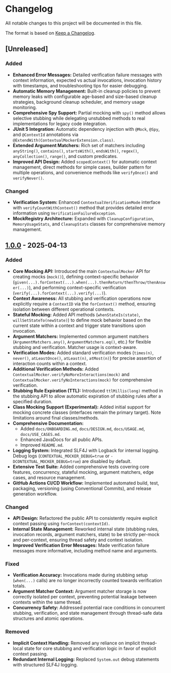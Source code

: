 # Changelog

All notable changes to this project will be documented in this file.

The format is based on [Keep a Changelog](https://keepachangelog.com/en/1.0.0/).

## [Unreleased]

### Added

-   **Enhanced Error Messages:** Detailed verification failure messages with context information, expected vs actual invocations, invocation history with timestamps, and troubleshooting tips for easier debugging.
-   **Automatic Memory Management:** Built-in cleanup policies to prevent memory leaks with configurable age-based and size-based cleanup strategies, background cleanup scheduler, and memory usage monitoring.
-   **Comprehensive Spy Support:** Partial mocking with `spy()` method allows selective stubbing while delegating unstubbed methods to real implementations for legacy code integration.
-   **JUnit 5 Integration:** Automatic dependency injection with `@Mock`, `@Spy`, and `@ContextId` annotations via `@ExtendWith(ContextualMockerExtension.class)`.
-   **Extended Argument Matchers:** Rich set of matchers including `anyString()`, `contains()`, `startsWith()`, `endsWith()`, `regex()`, `anyCollection()`, `range()`, and custom predicates.
-   **Improved API Design:** Added `scopedContext()` for automatic context management, direct methods for simple cases, builder pattern for multiple operations, and convenience methods like `verifyOnce()` and `verifyNever()`.

### Changed

-   **Verification System:** Enhanced `ContextualVerificationMode` interface with `verifyCountWithContext()` method that provides detailed error information using `VerificationFailureException`.
-   **MockRegistry Architecture:** Expanded with `CleanupConfiguration`, `MemoryUsageStats`, and `CleanupStats` classes for comprehensive memory management.

## [1.0.0] - 2025-04-13

### Added

-   **Core Mocking API:** Introduced the main `ContextualMocker` API for creating mocks (`mock()`), defining context-specific behavior (`given(...).forContext(...).when(...).thenReturn/thenThrow/thenAnswer(...)`), and performing context-specific verification (`verify(...).forContext(...).verify(...)`).
-   **Context Awareness:** All stubbing and verification operations now explicitly require a `ContextID` via the `forContext()` method, ensuring isolation between different operational contexts.
-   **Stateful Mocking:** Added API methods (`whenStateIs(state)`, `willSetStateTo(newState)`) to define mock behavior based on the current state within a context and trigger state transitions upon invocation.
-   **Argument Matchers:** Implemented common argument matchers (`ArgumentMatchers.any()`, `ArgumentMatchers.eq()`, etc.) for flexible stubbing and verification. Matcher usage is context-aware.
-   **Verification Modes:** Added standard verification modes (`times(n)`, `never()`, `atLeastOnce()`, `atLeast(n)`, `atMost(n)`) for precise assertion of interaction counts within a context.
-   **Additional Verification Methods:** Added `ContextualMocker.verifyNoMoreInteractions(mock)` and `ContextualMocker.verifyNoInteractions(mock)` for comprehensive verification.
-   **Stubbing Rule Expiration (TTL):** Introduced `ttlMillis(long)` method in the stubbing API to allow automatic expiration of stubbing rules after a specified duration.
-   **Class Mocking Support (Experimental):** Added initial support for mocking concrete classes (interfaces remain the primary target). Note limitations around final classes/methods.
-   **Comprehensive Documentation:**
    -   Added `docs/ONBOARDING.md`, `docs/DESIGN.md`, `docs/USAGE.md`, `docs/USE_CASES.md`.
    -   Enhanced JavaDocs for all public APIs.
    -   Improved `README.md`.
-   **Logging System:** Integrated SLF4J with Logback for internal logging. Debug logs (`CONTEXTUAL_MOCKER_DEBUG=true` or `-DCONTEXTUAL_MOCKER_DEBUG=true`) are disabled by default.
-   **Extensive Test Suite:** Added comprehensive tests covering core features, concurrency, stateful mocking, argument matchers, edge cases, and resource management.
-   **GitHub Actions CI/CD Workflow:** Implemented automated build, test, packaging, versioning (using Conventional Commits), and release generation workflow.

### Changed

-   **API Design:** Refactored the public API to consistently require explicit context passing using `forContext(contextId)`.
-   **Internal State Management:** Reworked internal state (stubbing rules, invocation records, argument matchers, state) to be strictly per-mock and per-context, ensuring thread safety and context isolation.
-   **Improved Verification Error Messages:** Made verification failure messages more informative, including method name and arguments.

### Fixed

-   **Verification Accuracy:** Invocations made during stubbing setup (`when(...)` calls) are no longer incorrectly counted towards verification totals.
-   **Argument Matcher Context:** Argument matcher storage is now correctly isolated per context, preventing potential leakage between contexts within the same thread.
-   **Concurrency Safety:** Addressed potential race conditions in concurrent stubbing, verification, and state management through thread-safe data structures and atomic operations.

### Removed

-   **Implicit Context Handling:** Removed any reliance on implicit thread-local state for core stubbing and verification logic in favor of explicit context passing.
-   **Redundant Internal Logging:** Replaced `System.out` debug statements with structured SLF4J logging.

[Keep a Changelog]: https://keepachangelog.com/en/1.0.0/
[1.0.0]: https://github.com/dallenpyrah/contextualmocker/releases/tag/v1.0.0